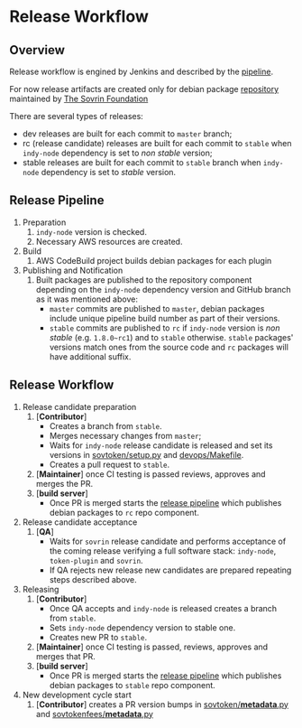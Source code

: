 # Release Workflow

## Overview

Release workflow is engined by Jenkins and described by the [pipeline](../devops/aws-codebuild/Jenkinsfile.cd).

For now release artifacts are created only for debian package [repository](https://repo.sovrin.org/deb/)
maintained by [The Sovrin Foundation](https://sovrin.org)

There are several types of releases:
- dev releases are built for each commit to `master` branch;
- rc (release candidate) releases are built for each commit to `stable` when `indy-node` dependency is set to *non stable* version;
- stable releases are built for each commit to `stable` branch when `indy-node` dependency is set to *stable* version.

## Release Pipeline

1. Preparation
    1. `indy-node` version is checked.
    2. Necessary AWS resources are created.
2. Build
    1. AWS CodeBuild project builds debian packages for each plugin
3. Publishing and Notification
    1. Built packages are published to the repository component depending on the `indy-node` dependency version and GitHub branch as it was mentioned above:
        - `master` commits are published to `master`, debian packages include unique pipeline build number as part of their versions.
        - `stable` commits are published to `rc` if `indy-node` version is *non stable* (e.g. `1.8.0~rc1`) and to `stable` otherwise.
          `stable` packages' versions match ones from the source code and `rc` packages will have additional suffix.

## Release Workflow

1. Release candidate preparation
    1. [**Contributor**]
        - Creates a branch from `stable`.
        - Merges necessary changes from `master`;
        - Waits for `indy-node` release candidate is released and set its versions in [sovtoken/setup.py](../sovtoken/setup.py) and [devops/Makefile](../devops/Makefile).
        - Creates a pull request to `stable`.
    2. [**Maintainer**] once CI testing is passed reviews, approves and merges the PR.
    3. [**build server**]
        - Once PR is merged starts the [release pipeline](#release-pipeline) which publishes debian packages to `rc` repo component.
2. Release candidate acceptance
    1. [**QA**]
        - Waits for `sovrin` release candidate and performs acceptance of the coming release verifying a full software stack: `indy-node`, `token-plugin` and `sovrin`.
        - If QA rejects new release new candidates are prepared repeating steps described above.
3. Releasing
    1. [**Contributor**]
        - Once QA accepts and `indy-node` is released creates a branch from `stable`.
        - Sets `indy-node` dependency version to stable one.
        - Creates new PR to `stable`.
    2. [**Maintainer**] once CI testing is passed, reviews, approves and merges that PR.
    3. [**build server**]
        - Once PR is merged starts the [release pipeline](#release-pipeline) which publishes debian packages to `stable` repo component.
4. New development cycle start
    1. [**Contributor**] creates a PR version bumps in [sovtoken/__metadata__.py](../sovtoken/sovtoken/__metadata__.py) and [sovtokenfees/__metadata__.py](../sovtokenfees/sovtokenfees/__metadata__.py)
